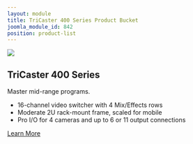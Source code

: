 ```yaml
---
layout: module
title: TriCaster 400 Series Product Bucket
joomla_module_id: 842
position: product-list
---
```

<!-- Module: TriCaster 400 Series Product Bucket -->
<div class="header-img-container"><img class="header-img" alt=" " title="" src="{{"images/product-tc460-header-model.jpg" | cdn }}" /></div>
<div class="bucket-content">
<h2>TriCaster 400 Series</h2>
<p class="sub-heading">Master mid-range programs.</p>
<ul>
<li>16-channel video switcher with 4 Mix/Effects rows</li>
<li>Moderate 2U rack-mount frame, scaled for mobile</li>
<li>Pro I/O for 4 cameras and up to 6 or 11 output connections</li>
</ul>
</div>
<div class="align-center cta-container"><a href="/tricaster/400-series" class="arrow-cta">Learn More<span class="cta-arrow"></span></a></div>
